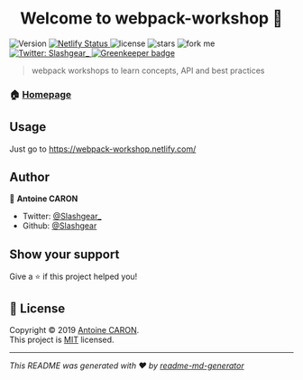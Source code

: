 <h1 align="center">Welcome to webpack-workshop 👋</h1>
<p>
  <img alt="Version" src="https://img.shields.io/npm/v/webpack-workshop.svg">
  <a href="https://app.netlify.com/sites/webpack-workshop/deploys">
      <img alt="Netlify Status" src="https://api.netlify.com/api/v1/badges/7f294250-3f68-4dd3-844b-21fbdae76905/deploy-status" target="_blank" />
  </a>
  <img src="https://img.shields.io/github/license/Slashgear/webpack-workshop.svg" alt="license">
  <img src="https://img.shields.io/github/stars/Slashgear/webpack-workshop.svg?style=social" alt="stars">
  <img src="https://img.shields.io/github/forks/Slashgear/webpack-workshop.svg?style=social" alt="fork me">
  <a href="https://twitter.com/Slashgear_">
    <img alt="Twitter: Slashgear_" src="https://img.shields.io/twitter/follow/Slashgear_.svg?style=social" target="_blank" />
  </a>
  <a href="https://greenkeeper.io/" rel="nofollow" class="rich-diff-level-one">
    <img src="https://camo.githubusercontent.com/d48ba810778f3d7398b0f5e1e726ad6d2a368110/68747470733a2f2f6261646765732e677265656e6b65657065722e696f2f536c617368676561722f7765627061636b2d776f726b73686f702e737667" alt="Greenkeeper badge" data-canonical-src="https://badges.greenkeeper.io/Slashgear/webpack-workshop.svg" style="max-width:100%;">
  </a>
</p>

> webpack workshops to learn concepts, API and best practices

### 🏠 [Homepage](https://webpack-workshop.netlify.com/)

## Usage

Just go to https://webpack-workshop.netlify.com/

## Author

👤 **Antoine CARON**

- Twitter: [@Slashgear\_](https://twitter.com/Slashgear_)
- Github: [@Slashgear](https://github.com/Slashgear)

## Show your support

Give a ⭐️ if this project helped you!

## 📝 License

Copyright © 2019 [Antoine CARON](https://github.com/Slashgear).<br />
This project is [MIT](https://github.com/Slashgear/webpack-workshop/blob/master/LICENSE) licensed.

---

_This README was generated with ❤️ by [readme-md-generator](https://github.com/kefranabg/readme-md-generator)_
